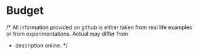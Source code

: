 # Budget
/* All information provided on github is either taken from real life examples or from experimentations. Actual may differ from
 * description online. */
